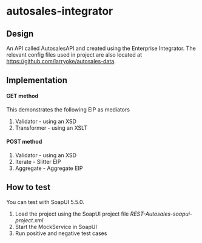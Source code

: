 # autosales-integrator

## Design

An API called AutosalesAPI and created using the Enterprise Integrator.
The relevant config files used in project are also located at https://github.com/larryoke/autosales-data.

## Implementation

#### GET method
This demonstrates the following EIP as mediators
1. Validator  - using an XSD
2. Transformer - using an XSLT


#### POST method
1. Validator - using an XSD
2. Iterate - Slitter EIP
3. Aggregate - Aggregate EIP


## How to test

You can test with SoapUI 5.5.0.
1. Load the project using the SoapUI project file _REST-Autosales-soapui-project.xml_
2. Start the MockService in SoapUI
3. Run positive and negative test cases
